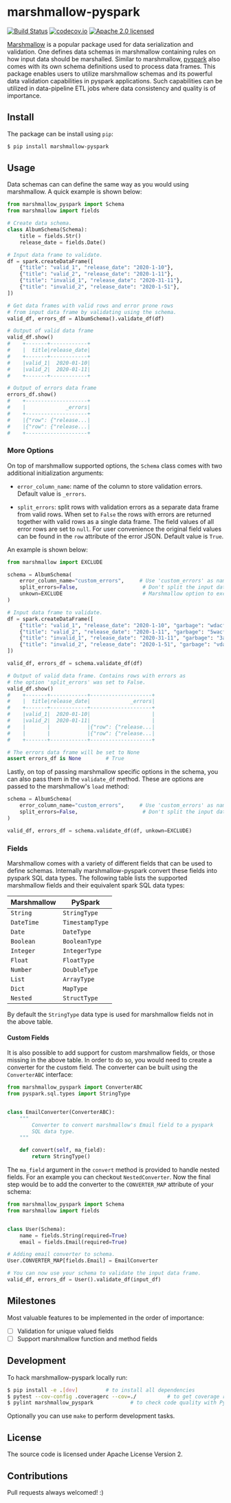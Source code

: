 # marshmallow-pyspark

[![Build Status](https://travis-ci.com/ketgo/marshmallow-pyspark.svg?token=oCVxhfjJAa2zDdszGjoy&branch=master)](https://travis-ci.com/ketgo/marshmallow-pyspark)
[![codecov.io](https://codecov.io/gh/ketgo/marshmallow-pyspark/coverage.svg?branch=master)](https://codecov.io/gh/ketgo/marshmallow-pyspark/coverage.svg?branch=master)
[![Apache 2.0 licensed](https://img.shields.io/badge/License-Apache%202.0-yellow.svg)](https://raw.githubusercontent.com/ketgo/marshmallow-pyspark/master/LICENSE)

[Marshmallow](https://marshmallow.readthedocs.io/en/stable/) is a popular package used for data serialization and validation. 
One defines data schemas in marshmallow containing rules on how input data should be marshalled. Similar to marshmallow, 
[pyspark](https://spark.apache.org/docs/latest/api/python/index.html) also comes with its own schema definitions used to 
process data frames. This package enables users to utilize marshmallow schemas and its powerful data validation capabilities 
in pyspark applications. Such capabilities can be utilized in data-pipeline ETL jobs where data consistency and quality 
is of importance.

## Install

The package can be install using `pip`:
```bash
$ pip install marshmallow-pyspark
```

## Usage

Data schemas can can define the same way as you would using marshmallow. A quick example is shown below:
```python
from marshmallow_pyspark import Schema
from marshmallow import fields

# Create data schema.
class AlbumSchema(Schema):
    title = fields.Str()
    release_date = fields.Date()

# Input data frame to validate.
df = spark.createDataFrame([
    {"title": "valid_1", "release_date": "2020-1-10"},
    {"title": "valid_2", "release_date": "2020-1-11"},
    {"title": "invalid_1", "release_date": "2020-31-11"},
    {"title": "invalid_2", "release_date": "2020-1-51"},
])

# Get data frames with valid rows and error prone rows 
# from input data frame by validating using the schema.
valid_df, errors_df = AlbumSchema().validate_df(df)

# Output of valid data frame
valid_df.show()
#    +-------+------------+
#    |  title|release_date|
#    +-------+------------+
#    |valid_1|  2020-01-10|
#    |valid_2|  2020-01-11|
#    +-------+------------+

# Output of errors data frame
errors_df.show()
#    +--------------------+
#    |             _errors|
#    +--------------------+
#    |{"row": {"release...|
#    |{"row": {"release...|
#    +--------------------+
```

### More Options

On top of marshmallow supported options, the `Schema` class comes with two additional initialization arguments:

- `error_column_name`: name of the column to store validation errors. Default value is `_errors`.

- `split_errors`: split rows with validation errors as a separate data frame from valid rows. When set to `False` the 
   rows with errors are returned together with valid rows as a single data frame. The field values of all error rows are 
   set to `null`. For user convenience the original field values can be found in the `row` attribute of the error JSON. 
   Default value is `True`. 

An example is shown below:
```python
from marshmallow import EXCLUDE

schema = AlbumSchema(
    error_column_name="custom_errors",     # Use 'custom_errors' as name for errors column
    split_errors=False,                     # Don't split the input data frame into valid and errors
    unkown=EXCLUDE                          # Marshmallow option to exclude fields not present in schema
)

# Input data frame to validate.
df = spark.createDataFrame([
    {"title": "valid_1", "release_date": "2020-1-10", "garbage": "wdacfa"},
    {"title": "valid_2", "release_date": "2020-1-11", "garbage": "5wacfa"},
    {"title": "invalid_1", "release_date": "2020-31-11", "garbage": "3aqf"},
    {"title": "invalid_2", "release_date": "2020-1-51", "garbage": "vda"},
])

valid_df, errors_df = schema.validate_df(df)

# Output of valid data frame. Contains rows with errors as
# the option 'split_errors' was set to False.
valid_df.show()
#    +-------+------------+--------------------+
#    |  title|release_date|             _errors|
#    +-------+------------+--------------------+
#    |valid_1|  2020-01-10|                    |
#    |valid_2|  2020-01-11|                    |
#    |       |            |{"row": {"release...|
#    |       |            |{"row": {"release...|
#    +-------+------------+--------------------+

# The errors data frame will be set to None
assert errors_df is None        # True
```

Lastly, on top of passing marshmallow specific options in the schema, you can also pass them in the `validate_df` method.
These are options are passed to the marshmallow's `load` method:
```python
schema = AlbumSchema(
    error_column_name="custom_errors",     # Use 'custom_errors' as name for errors column
    split_errors=False,                     # Don't split the input data frame into valid and errors
)

valid_df, errors_df = schema.validate_df(df, unkown=EXCLUDE)
```

### Fields

Marshmallow comes with a variety of different fields that can be used to define schemas. Internally marshmallow-pyspark 
convert these fields into pyspark SQL data types. The following table lists the supported marshmallow fields and their 
equivalent spark SQL data types:


| Marshmallow | PySpark |
| --- | --- |
| `String` | `StringType` |
| `DateTime` | `TimestampType` |
| `Date` | `DateType` |
| `Boolean` | `BooleanType` |
| `Integer` | `IntegerType` |
| `Float` | `FloatType` |
| `Number` | `DoubleType` |
| `List` | `ArrayType` |
| `Dict` | `MapType` |
| `Nested` | `StructType` |

By default the `StringType` data type is used for marshmallow fields not in the above table.

#### Custom Fields

It is also possible to add support for custom marshmallow fields, or those missing in the above table. In order to do so, 
you would need to create a converter for the custom field. The converter can be built using the `ConverterABC` interface:
```python
from marshmallow_pyspark import ConverterABC
from pyspark.sql.types import StringType


class EmailConverter(ConverterABC):
    """
        Converter to convert marshmallow's Email field to a pyspark 
        SQL data type.
    """

    def convert(self, ma_field):
        return StringType()
```  
The `ma_field` argument in the `convert` method is provided to handle nested fields. For an example you can checkout 
`NestedConverter`. Now the final step would be to add the converter to the `CONVERTER_MAP` attribute of your schema:
```python
from marshmallow_pyspark import Schema
from marshmallow import fields


class User(Schema):
    name = fields.String(required=True)
    email = fields.Email(required=True)

# Adding email converter to schema.
User.CONVERTER_MAP[fields.Email] = EmailConverter

# You can now use your schema to validate the input data frame.
valid_df, errors_df = User().validate_df(input_df)
```


## Milestones

Most valuable features to be implemented in the order of importance:

- [ ] Validation for unique valued fields
- [ ] Support marshmallow function and method fields

## Development

To hack marshmallow-pyspark locally run:

```bash
$ pip install -e .[dev]			# to install all dependencies
$ pytest --cov-config .coveragerc --cov=./			# to get coverage report
$ pylint marshmallow_pyspark			# to check code quality with PyLint
```

Optionally you can use `make` to perform development tasks.

## License

The source code is licensed under Apache License Version 2.

## Contributions

Pull requests always welcomed! :)
